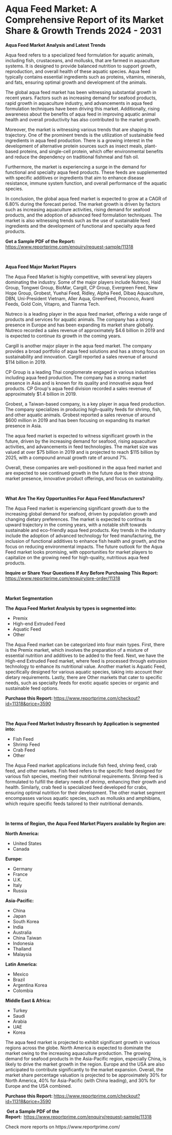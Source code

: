 <p><h1>Aqua Feed Market: A Comprehensive Report of its Market Share & Growth Trends 2024 - 2031</h1></p><p><strong>Aqua Feed Market Analysis and Latest Trends</strong></p>
<p><p>Aqua feed refers to a specialized feed formulation for aquatic animals, including fish, crustaceans, and mollusks, that are farmed in aquaculture systems. It is designed to provide balanced nutrition to support growth, reproduction, and overall health of these aquatic species. Aqua feed typically contains essential ingredients such as proteins, vitamins, minerals, and fats, ensuring optimal growth and development of the animals.</p><p>The global aqua feed market has been witnessing substantial growth in recent years. Factors such as increasing demand for seafood products, rapid growth in aquaculture industry, and advancements in aqua feed formulation techniques have been driving this market. Additionally, rising awareness about the benefits of aqua feed in improving aquatic animal health and overall productivity has also contributed to the market growth.</p><p>Moreover, the market is witnessing various trends that are shaping its trajectory. One of the prominent trends is the utilization of sustainable feed ingredients in aqua feed production. There is a growing interest in the development of alternative protein sources such as insect meals, plant-based proteins, and single-cell protein, which offer environmental benefits and reduce the dependency on traditional fishmeal and fish oil.</p><p>Furthermore, the market is experiencing a surge in the demand for functional and specialty aqua feed products. These feeds are supplemented with specific additives or ingredients that aim to enhance disease resistance, immune system function, and overall performance of the aquatic species.</p><p>In conclusion, the global aqua feed market is expected to grow at a CAGR of 6.80% during the forecast period. The market growth is driven by factors such as increasing aquaculture activities, rising demand for seafood products, and the adoption of advanced feed formulation techniques. The market is also witnessing trends such as the use of sustainable feed ingredients and the development of functional and specialty aqua feed products.</p></p>
<p><strong>Get a Sample PDF of the Report:&nbsp;</strong> <a href="https://www.reportprime.com/enquiry/request-sample/11318">https://www.reportprime.com/enquiry/request-sample/11318</a></p>
<p>&nbsp;</p>
<p><strong>Aqua Feed Major Market Players</strong></p>
<p><p>The Aqua Feed Market is highly competitive, with several key players dominating the industry. Some of the major players include Nutreco, Haid Group, Tongwei Group, BioMar, Cargill, CP Group, Evergreen Feed, New Hope Group, Grobest, Yuehai Feed, Ridley, Alpha Feed, Dibaq Aquaculture, DBN, Uni-President Vietnam, Aller Aqua, GreenFeed, Proconco, Avanti Feeds, Gold Coin, Vitapro, and Tianma Tech.</p><p>Nutreco is a leading player in the aqua feed market, offering a wide range of products and services for aquatic animals. The company has a strong presence in Europe and has been expanding its market share globally. Nutreco recorded a sales revenue of approximately $4.6 billion in 2019 and is expected to continue its growth in the coming years.</p><p>Cargill is another major player in the aqua feed market. The company provides a broad portfolio of aqua feed solutions and has a strong focus on sustainability and innovation. Cargill reported a sales revenue of around $114 billion in 2019.</p><p>CP Group is a leading Thai conglomerate engaged in various industries including aqua feed production. The company has a strong market presence in Asia and is known for its quality and innovative aqua feed products. CP Group's aqua feed division recorded a sales revenue of approximately $1.4 billion in 2019.</p><p>Grobest, a Taiwan-based company, is a key player in aqua feed production. The company specializes in producing high-quality feeds for shrimp, fish, and other aquatic animals. Grobest reported a sales revenue of around $600 million in 2019 and has been focusing on expanding its market presence in Asia.</p><p>The aqua feed market is expected to witness significant growth in the future, driven by the increasing demand for seafood, rising aquaculture activities, and advancements in feed technologies. The market size was valued at over $75 billion in 2019 and is projected to reach $115 billion by 2025, with a compound annual growth rate of around 7%.</p><p>Overall, these companies are well-positioned in the aqua feed market and are expected to see continued growth in the future due to their strong market presence, innovative product offerings, and focus on sustainability.</p></p>
<p>&nbsp;</p>
<p><strong>What Are The Key Opportunities For Aqua Feed Manufacturers?</strong></p>
<p><p>The Aqua Feed market is experiencing significant growth due to the increasing global demand for seafood, driven by population growth and changing dietary preferences. The market is expected to continue its upward trajectory in the coming years, with a notable shift towards sustainable and eco-friendly aqua feed products. Key trends in the industry include the adoption of advanced technology for feed manufacturing, the inclusion of functional additives to enhance fish health and growth, and the focus on reducing environmental impacts. The future outlook for the Aqua Feed market looks promising, with opportunities for market players to capitalize on the growing need for high-quality, nutritious aqua feed products.</p></p>
<p><strong>Inquire or Share Your Questions If Any Before Purchasing This Report:</strong> <a href="https://www.reportprime.com/enquiry/pre-order/11318">https://www.reportprime.com/enquiry/pre-order/11318</a></p>
<p>&nbsp;</p>
<p><strong>Market Segmentation</strong></p>
<p><strong>The Aqua Feed Market Analysis by types is segmented into:</strong></p>
<p><ul><li>Premix</li><li>High-end Extruded Feed</li><li>Aquatic Feed</li><li>Other</li></ul></p>
<p><p>The Aqua Feed market can be categorized into four main types. First, there is the Premix market, which involves the preparation of a mixture of essential nutrition and additives to be added to the feed. Next, we have the High-end Extruded Feed market, where feed is processed through extrusion technology to enhance its nutritional value. Another market is Aquatic Feed, specifically designed for various aquatic species, taking into account their dietary requirements. Lastly, there are Other markets that cater to specific needs, such as specialty feeds for exotic aquatic species or organic and sustainable feed options.</p></p>
<p><strong>Purchase this Report:&nbsp;</strong><a href="https://www.reportprime.com/checkout?id=11318&price=3590">https://www.reportprime.com/checkout?id=11318&price=3590</a></p>
<p>&nbsp;</p>
<p><strong>The Aqua Feed Market Industry Research by Application is segmented into:</strong></p>
<p><ul><li>Fish Feed</li><li>Shrimp Feed</li><li>Crab Feed</li><li>Other</li></ul></p>
<p><p>The Aqua Feed market applications include fish feed, shrimp feed, crab feed, and other markets. Fish feed refers to the specific feed designed for various fish species, meeting their nutritional requirements. Shrimp feed is formulated to fulfill the dietary needs of shrimp, enhancing their growth and health. Similarly, crab feed is specialized feed developed for crabs, ensuring optimal nutrition for their development. The other market segment encompasses various aquatic species, such as mollusks and amphibians, which require specific feeds tailored to their nutritional demands.</p></p>
<p>&nbsp;</p>
<p><strong>In terms of Region, the Aqua Feed Market Players available by Region are:</strong></p>
<p>
    <p> <strong> North America: </strong>
        <ul>
            <li>United States</li>
            <li>Canada</li>
        </ul>
        </p> 
    <p> <strong> Europe: </strong>
        <ul>
            <li>Germany</li>
            <li>France</li>
            <li>U.K.</li>
            <li>Italy</li>
            <li>Russia</li>
        </ul>
        </p> 
    <p> <strong> Asia-Pacific: </strong>
        <ul>
            <li>China</li>
            <li>Japan</li>
            <li>South Korea</li>
            <li>India</li>
            <li>Australia</li>
            <li>China Taiwan</li>
            <li>Indonesia</li>
            <li>Thailand</li>
            <li>Malaysia</li>
        </ul>
        </p> 
    <p> <strong> Latin America: </strong>
        <ul>
            <li>Mexico</li>
            <li>Brazil</li>
            <li>Argentina Korea</li>
            <li>Colombia</li>
        </ul>
        </p> 
    <p> <strong> Middle East & Africa: </strong>
        <ul>
            <li>Turkey</li>
            <li>Saudi</li>
            <li>Arabia</li>
            <li>UAE</li>
            <li>Korea</li>
        </ul>
    </p>
    </p>
<p><p>The aqua feed market is projected to exhibit significant growth in various regions across the globe. North America is expected to dominate the market owing to the increasing aquaculture production. The growing demand for seafood products in the Asia-Pacific region, especially China, is likely to drive the market growth in the region. Europe and the USA are also anticipated to contribute significantly to the market expansion. Overall, the market share percentage valuation is projected to be approximately 30% for North America, 40% for Asia-Pacific (with China leading), and 30% for Europe and the USA combined.</p></p>
<p><strong>Purchase this Report: </strong><a href="https://www.reportprime.com/checkout?id=11318&price=3590">https://www.reportprime.com/checkout?id=11318&price=3590</a></p>
<p>&nbsp;<strong>Get a Sample PDF of the Report:&nbsp;&nbsp;</strong><a href="https://www.reportprime.com/enquiry/request-sample/11318">https://www.reportprime.com/enquiry/request-sample/11318</a></p>
<p><strong></strong></p>
<p>Check more reports on https://www.reportprime.com/</p>